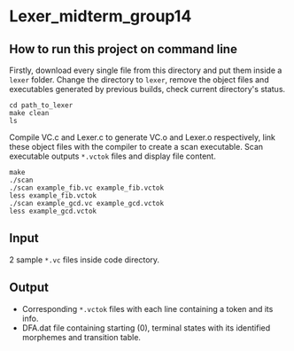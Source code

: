 # Lexer_midterm_group14

## How to run this project on command line
Firstly, download every single file from this directory and put them inside a `lexer` folder. Change the directory to `lexer`, remove the object files and executables generated by previous builds, check current directory's status.
```
cd path_to_lexer
make clean
ls
```
Compile VC.c and Lexer.c to generate VC.o and Lexer.o respectively, link these object files with the compiler to create a scan executable. Scan executable outputs `*.vctok` files and display file content.
```
make
./scan
./scan example_fib.vc example_fib.vctok
less example_fib.vctok
./scan example_gcd.vc example_gcd.vctok
less example_gcd.vctok
``` 
## Input
2 sample `*.vc` files inside code directory.
## Output
- Corresponding `*.vctok` files with each line containing a token and its info.
- DFA.dat file containing starting (0), terminal states with its identified morphemes and transition table.


